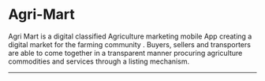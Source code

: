 # Agri-Mart

Agri Mart is a digital classified Agriculture marketing mobile App creating a digital market for the farming community . Buyers, sellers and transporters are able to come  together in a transparent manner procuring agriculture commodities and services through a listing mechanism. 
<hr/>